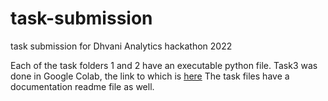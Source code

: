 # task-submission
task submission for Dhvani Analytics hackathon 2022

Each of the task folders 1 and 2 have an executable python file. 
Task3 was done in Google Colab, the link to which is [here](https://colab.research.google.com/drive/1Uy-nfDSGoAgZOfA6g52pZ5zkp930QiOQ?usp=sharing)
The task files have a documentation readme file as well.
